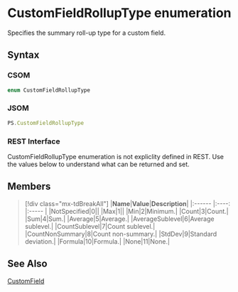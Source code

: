 [comment]: # (Name:CustomFieldRollupType)
[comment]: # (Name:Microsoft.ProjectServer.CustomFieldRollupType)
[comment]: # (Type:Enum)
[comment]: # (Status:Verified)

# <a name="name"></a>CustomFieldRollupType enumeration

<a name="description"></a>Specifies the summary roll-up type for a custom field.

## <a name="syntax"></a>Syntax

### CSOM

```cs
enum CustomFieldRollupType 
```
### JSOM

```javascript
PS.CustomFieldRollupType
```
### REST Interface

CustomFieldRollupType enumeration is not expliclity defined in REST.  Use the values below to understand what can be returned and set.

## <a name="members"></a>Members

<a name="enumMembers"></a>
> [!div class="mx-tdBreakAll"]
|**Name**|**Value**|**Description**|
|:------ |:----: |:----- |
|<a name="NotSpecified"></a>NotSpecified|0||
|<a name="Max"></a>Max|1||
|<a name="Min"></a>Min|2|Minimum.|
|<a name="Count"></a>Count|3|Count.|
|<a name="Sum"></a>Sum|4|Sum.|
|<a name="Average"></a>Average|5|Average.|
|<a name="AverageSublevel"></a>AverageSublevel|6|Average sublevel.|
|<a name="CountSublevel"></a>CountSublevel|7|Count sublevel.|
|<a name="CountNonSummary"></a>CountNonSummary|8|Count non-summary.|
|<a name="StdDev"></a>StdDev|9|Standard deviation.|
|<a name="Formula"></a>Formula|10|Formula.|
|<a name="None"></a>None|11|None.|

## <a name="seeAlso"></a>See Also

[CustomField](CustomField.md)<br/>
